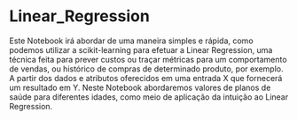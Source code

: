 # Linear_Regression
 Este Notebook irá abordar de uma maneira simples e rápida, como podemos utilizar a scikit-learning para efetuar a Linear Regression, uma técnica feita para prever custos ou traçar métricas para um comportamento de vendas, ou histórico de compras de determinado produto, por exemplo. A partir dos dados e atributos oferecidos em uma entrada X que fornecerá um resultado em Y. Neste Notebook abordaremos valores de planos de saúde para diferentes idades, como meio de aplicação da intuição ao Linear Regression.
